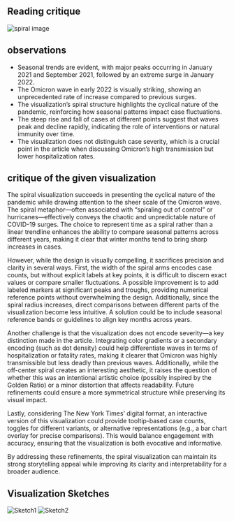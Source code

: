 <!-- # [A3](https://vis-society.github.io/assignments/A3.html) -->

## Reading critique
![spiral image](https://vis-society.github.io/assets/imgs/covid-spiral.png)

## observations
- Seasonal trends are evident, with major peaks occurring in January 2021 and September 2021, followed by an extreme surge in January 2022.
- The Omicron wave in early 2022 is visually striking, showing an unprecedented rate of increase compared to previous surges.
- The visualization’s spiral structure highlights the cyclical nature of the pandemic, reinforcing how seasonal patterns impact case fluctuations.
- The steep rise and fall of cases at different points suggest that waves peak and decline rapidly, indicating the role of interventions or natural immunity over time.
- The visualization does not distinguish case severity, which is a crucial point in the article when discussing Omicron’s high transmission but lower hospitalization rates.

<!-- - COVID-19 cases exhibited strong seasonal trends, with notable peaks in January 2021 and September 2021, followed by another sharp increase in January 2022.
- The winter of 2020-2021 saw a major surge in cases, which subsided in the spring and summer before rising again in the fall.
- The Omicron wave in early 2022 led to a dramatic spike in cases, surpassing previous peaks with a steep gradient, indicating a rapid spread.
- The visualization’s spiral structure highlights that case surges tend to occur around the same time each year, reinforcing the cyclical nature of COVID-19 waves.
- Unlike prior peaks, the Omicron wave’s extreme rise suggests a fundamentally different rate of transmission, supporting the article’s discussion on its high contagiousness. -->

## critique of the given visualization

The spiral visualization succeeds in presenting the cyclical nature of the pandemic while drawing attention to the sheer scale of the Omicron wave. The spiral metaphor—often associated with “spiraling out of control” or hurricanes—effectively conveys the chaotic and unpredictable nature of COVID-19 surges. The choice to represent time as a spiral rather than a linear trendline enhances the ability to compare seasonal patterns across different years, making it clear that winter months tend to bring sharp increases in cases.

However, while the design is visually compelling, it sacrifices precision and clarity in several ways. First, the width of the spiral arms encodes case counts, but without explicit labels at key points, it is difficult to discern exact values or compare smaller fluctuations. A possible improvement is to add labeled markers at significant peaks and troughs, providing numerical reference points without overwhelming the design. Additionally, since the spiral radius increases, direct comparisons between different parts of the visualization become less intuitive. A solution could be to include seasonal reference bands or guidelines to align key months across years.

Another challenge is that the visualization does not encode severity—a key distinction made in the article. Integrating color gradients or a secondary encoding (such as dot density) could help differentiate waves in terms of hospitalization or fatality rates, making it clearer that Omicron was highly transmissible but less deadly than previous waves. Additionally, while the off-center spiral creates an interesting aesthetic, it raises the question of whether this was an intentional artistic choice (possibly inspired by the Golden Ratio) or a minor distortion that affects readability. Future refinements could ensure a more symmetrical structure while preserving its visual impact.

Lastly, considering The New York Times’ digital format, an interactive version of this visualization could provide tooltip-based case counts, toggles for different variants, or alternative representations (e.g., a bar chart overlay for precise comparisons). This would balance engagement with accuracy, ensuring that the visualization is both evocative and informative.

By addressing these refinements, the spiral visualization can maintain its strong storytelling appeal while improving its clarity and interpretability for a broader audience.

<!-- The spiral visualization is an engaging and visually striking design that effectively captures the cyclical nature of COVID-19 waves. Its shape naturally draws the viewer’s eye outward, emphasizing the escalation of cases over time. Additionally, the metaphorical association of a spiral—potentially symbolizing loss of control or turbulence—reinforces the uncertainty and volatility of the pandemic.

However, while the visualization succeeds in evoking an emotional response, it poses challenges for precise data interpretation. The varying radius of the spiral makes it difficult to directly compare case counts across different points in time. While the format facilitates seasonal comparisons, it obscures month-to-month trends and makes it hard to extract exact values from the width of the spiral. Adding labeled case counts at key peaks and troughs could help anchor the viewer’s understanding. Furthermore, the choice of colors could be expanded to encode additional information, such as the relative severity of different waves (e.g., differentiating Omicron’s high transmissibility but lower severity from earlier waves). Lastly, the off-center nature of the spiral raises questions about whether this was an intentional design decision, possibly inspired by the Golden Ratio, or an unintended distortion. Addressing these concerns could improve the balance between aesthetic appeal and clarity while maintaining the visualization’s ability to engage and inform. -->

<!-- 1. Landmark moments such as previous peaks and lows could be marked on the visualization with brief descriptions.
2. Number of cases are hard to read from the width of the spiral shape. Numbers of cases in a few moments could be placed as labels for reference.
3. The spiral format favors comparisons among seasons of different years. However, precise comparisons are difficult due to the changing radius of the spiral curve.
4. The design choice also reminds me of the term, "spiral out of control", or a cyclone, emphasizing how volatile the situation might become.
5. The comparison of the Omicron variant being less sever but more contagious is an important piece of information from the article. Color could be used as a channel to communicate information like the severity of cases.
6. The spiral being off-center reminds me of the Golden ratio. I wonder if this is an aesthetically informed decision. -->

## Visualization Sketches
![Sketch1](https://i.imgur.com/8nJsdIA.png)
![Sketch2](https://i.imgur.com/f9bzU5K.png)

